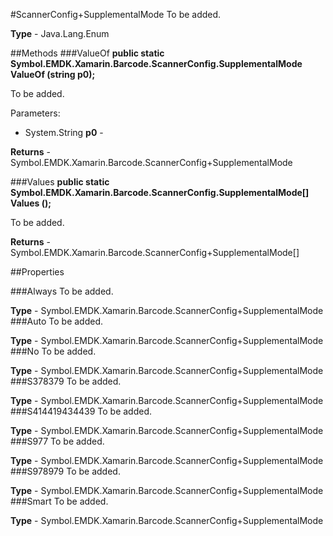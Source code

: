 #ScannerConfig+SupplementalMode
To be added.

**Type** - Java.Lang.Enum

##Methods
###ValueOf
**public static Symbol.EMDK.Xamarin.Barcode.ScannerConfig.SupplementalMode ValueOf (string p0);**

To be added.

Parameters: 

* System.String **p0** - 

**Returns** - Symbol.EMDK.Xamarin.Barcode.ScannerConfig+SupplementalMode

###Values
**public static Symbol.EMDK.Xamarin.Barcode.ScannerConfig.SupplementalMode[] Values ();**

To be added.


**Returns** - Symbol.EMDK.Xamarin.Barcode.ScannerConfig+SupplementalMode[]

##Properties

###Always
To be added.

**Type** - Symbol.EMDK.Xamarin.Barcode.ScannerConfig+SupplementalMode
###Auto
To be added.

**Type** - Symbol.EMDK.Xamarin.Barcode.ScannerConfig+SupplementalMode
###No
To be added.

**Type** - Symbol.EMDK.Xamarin.Barcode.ScannerConfig+SupplementalMode
###S378379
To be added.

**Type** - Symbol.EMDK.Xamarin.Barcode.ScannerConfig+SupplementalMode
###S414419434439
To be added.

**Type** - Symbol.EMDK.Xamarin.Barcode.ScannerConfig+SupplementalMode
###S977
To be added.

**Type** - Symbol.EMDK.Xamarin.Barcode.ScannerConfig+SupplementalMode
###S978979
To be added.

**Type** - Symbol.EMDK.Xamarin.Barcode.ScannerConfig+SupplementalMode
###Smart
To be added.

**Type** - Symbol.EMDK.Xamarin.Barcode.ScannerConfig+SupplementalMode


